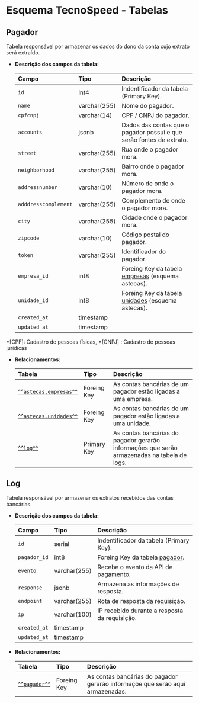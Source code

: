 # Esquema TecnoSpeed - Tabelas
## Pagador

Tabela responsável por armazenar os dados do dono da conta cujo extrato será extraído.

- **Descrição dos campos da tabela:**

  | Campo                | Tipo         | Descrição                                                                   |
  | :------------------- | :----------- | :-------------------------------------------------------------------------- |
  | `id`                 | int4         | Indentificador da tabela (Primary Key).                                     |
  | `name`               | varchar(255) | Nome do pagador.                                                            |
  | `cpfcnpj`            | varchar(14)  | CPF / CNPJ do pagador.                                                      |
  | `accounts`           | jsonb        | Dados das contas que o pagador possui e que serão fontes de extrato.        |
  | `street`             | varchar(255) | Rua onde o pagador mora.                                                    |
  | `neighborhood`       | varchar(255) | Bairro onde o pagador mora.                                                 |
  | `addressnumber`      | varchar(10)  | Número de onde o pagador mora.                                              |
  | `adddresscomplement` | varchar(255) | Complemento de onde o pagador mora.                                         |
  | `city`               | varchar(255) | Cidade onde o pagador mora.                                                 |
  | `zipcode`            | varchar(10)  | Código postal do pagador.                                                   |
  | `token`              | varchar(255) | Identificador do pagador.                                                   |
  | `empresa_id`         | int8         | Foreing Key da tabela [empresas](db-astecas.md#empresas) (esquema astecas). |
  | `unidade_id`         | int8         | Foreing Key da tabela [unidades](db-astecas.md#unidades) (esquema astecas). |
  | `created_at`         | timestamp    |                                                                             |
  | `updated_at`         | timestamp    |                                                                             |

*[CPF]: Cadastro de pessoas físicas,
*[CNPJ] : Cadastro de pessoas jurídicas

- **Relacionamentos:**

  | Tabela                                           | Tipo        | Descrição                                                      |
  | :----------------------------------------------- | :---------- | :------------------------------------------------------------- |
  | [^^`astecas.empresas`^^](db-astecas.md#empresas) | Foreing Key | As contas bancárias de um pagador estão ligadas a uma empresa. |
  | [^^`astecas.unidades`^^](db-astecas.md#unidades) | Foreing Key | As contas bancárias de um pagador estão ligadas a uma unidade. |
  | [^^`log`^^](#log)                               | Primary Key | As contas bancárias do pagador gerarão informações que serão armazenadas na tabela de logs. |

## Log

Tabela responsável por armazenar os extratos recebidos das contas bancárias.

- **Descrição dos campos da tabela:**

  | Campo        | Tipo         | Descrição                                                                  |
  | :----------- | :----------- | :------------------------------------------------------------------------- |
  | `id`         | serial       | Indentificador da tabela (Primary Key).                                    |
  | `pagador_id` | int8         | Foreing Key da tabela [pagador](#pagador).                                 |
  | `evento`     | varchar(255) | Recebe o evento da API de pagamento.                                       |
  | `response`   | jsonb        | Armazena as informações de resposta.                                       |
  | `endpoint`   | varchar(255) | Rota de resposta da requisição.                                            |
  | `ip`         | varchar(100) | IP recebido durante a resposta da requisição.                              |
  | `created_at` | timestamp    |                                                                            |
  | `updated_at` | timestamp    |                                                                            |

- **Relacionamentos:**

  | Tabela                    | Tipo        | Descrição                                                                     |
  | :------------------------ | :---------- | :---------------------------------------------------------------------------- |
  | [^^`pagador`^^](#pagador) | Foreing Key | As contas bancárias do pagador gerarão informaçõe que serão aqui armazenadas. |